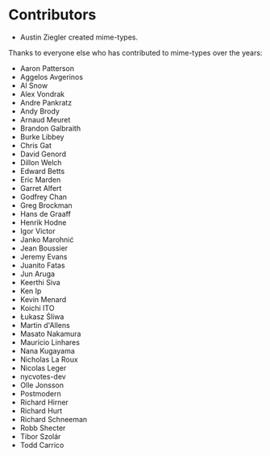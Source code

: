 # Contributors

- Austin Ziegler created mime-types.

Thanks to everyone else who has contributed to mime-types over the years:

- Aaron Patterson
- Aggelos Avgerinos
- Al Snow
- Alex Vondrak
- Andre Pankratz
- Andy Brody
- Arnaud Meuret
- Brandon Galbraith
- Burke Libbey
- Chris Gat
- David Genord
- Dillon Welch
- Edward Betts
- Eric Marden
- Garret Alfert
- Godfrey Chan
- Greg Brockman
- Hans de Graaff
- Henrik Hodne
- Igor Victor
- Janko Marohnić
- Jean Boussier
- Jeremy Evans
- Juanito Fatas
- Jun Aruga
- Keerthi Siva
- Ken Ip
- Kevin Menard
- Koichi ITO
- Łukasz Śliwa
- Martin d'Allens
- Masato Nakamura
- Mauricio Linhares
- Nana Kugayama
- Nicholas La Roux
- Nicolas Leger
- nycvotes-dev
- Olle Jonsson
- Postmodern
- Richard Hirner
- Richard Hurt
- Richard Schneeman
- Robb Shecter
- Tibor Szolár
- Todd Carrico
